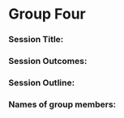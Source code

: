  # Group Four

### Session Title:

### Session Outcomes: 

### Session Outline:

### Names of group members:
